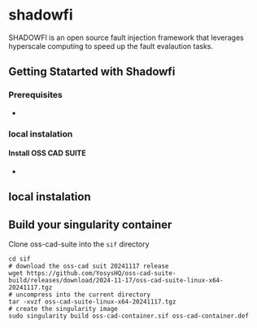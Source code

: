 # shadowfi
SHADOWFI is an open source fault injection framework that leverages hyperscale computing to speed up the fault evalaution tasks. 

## Getting Statarted with Shadowfi

### Prerequisites
- 


### local instalation 

#### Install OSS CAD SUITE
-


## local instalation


## Build your singularity container

Clone oss-cad-suite into the `sif` directory

```
cd sif
# download the oss-cad suit 20241117 release 
wget https://github.com/YosysHQ/oss-cad-suite-build/releases/download/2024-11-17/oss-cad-suite-linux-x64-20241117.tgz
# uncompress into the current directory
tar -xvzf oss-cad-suite-linux-x64-20241117.tgz
# create the singularity image 
sudo singularity build oss-cad-container.sif oss-cad-container.def
```




